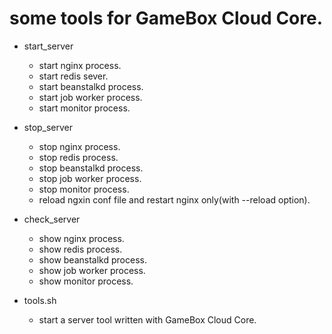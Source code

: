 # some tools for GameBox Cloud Core.

-   start\_server
    -   start nginx process.
    -   start redis sever.
    -   start beanstalkd process.
    -   start job worker process.
    -   start monitor process.

-   stop\_server
    -   stop nginx process.
    -   stop redis process.
    -   stop beanstalkd process.
    -   stop job worker process.
    -   stop monitor process.
    -   reload ngxin conf file and restart nginx only(with --reload option).

-   check\_server
    -   show nginx process.
    -   show redis process.
    -   show beanstalkd process.
    -   show job worker process.
    -   show monitor process.

-   tools.sh
    -   start a server tool written with GameBox Cloud Core.
